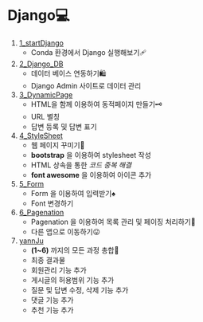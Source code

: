# Django💻
1. [1_startDjango](./1_startDjango/)
   - Conda 환경에서 Django 실행해보기🩹
2. [2_Django_DB](./2_Django_DB/)
   - 데이터 베이스 연동하기🛍
   - Django Admin 사이트로 데이터 관리
3. [3_DynamicPage](./3_DynamicPage)
   - HTML을 함께 이용하여 동적페이지 만들기🗝
   - URL 별칭
   - 답변 등록 및 답변 표기
4. [4_StyleSheet](./4_StyleSheet)
   - 웹 페이지 꾸미기🏒 
   - **bootstrap** 을 이용하여 stylesheet 작성
   - HTML 상속을 통한 *코드 중복 해결*
   - **font awesome** 을 이용하여 아이콘 추가
5. [5_Form](./5_Form)
   - Form 을 이용하여 입력받기♠
   - Font 변경하기
6. [6_Pagenation](./6_Pagenation)
   - Pagenation 을 이용하여 목록 관리 및 페이징 처리하기🐾
   - 다른 앱으로 이동하기😛
7. [yannJu](./yannJu)
   - **(1~6)** 까지의 모든 과정 총합🐫
   - 최종 결과물
   - 회원관리 기능 추가
   - 게시글의 허용범위 기능 추가
   - 질문 및 답변 수정, 삭제 기능 추가
   - 댓글 기능 추가
   - 추천 기능 추가